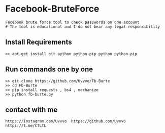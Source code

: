 # Facebook-BruteForce
```
Facebook brute force tool to check passwords on one account
# The tool is educational and I do not bear any legal responsibility 
```

## Install Requirements
```
>> apt-get install git python python-pip python python-pip
```

## Run commands one by one
```
>> git clone https://github.com/Uvvvo/Fb-Burte
>> cd Fb-Burte
>> pip install requests , bs4 , mechanize
>> python fb-burte.py 
```



## contact with me
``
https://Instagram.com/Uvvvo 
https://github.com/Uvvvo
https://t.me/CTLTL
``
